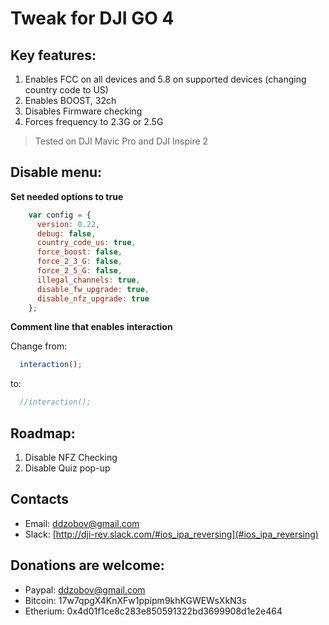 # Tweak for DJI GO 4
## Key features:
1) Enables FCC on all devices and 5.8 on supported devices (changing country code to US)
2) Enables BOOST, 32ch
3) Disables Firmware checking
4) Forces frequency to 2.3G or 2.5G

> Tested on DJI Mavic Pro and DJI Inspire 2

## Disable menu:
**Set needed options to true**
```javascript
    var config = {
      version: 0.22,
      debug: false,
      country_code_us: true,
      force_boost: false,
      force_2_3_G: false,
      force_2_5_G: false,
      illegal_channels: true,
      disable_fw_upgrade: true,
      disable_nfz_upgrade: true
    };
```
**Comment line that enables interaction**

Change from:
```javascript
  interaction();
```

to:
```javascript
  //interaction();
```

## Roadmap:
1) Disable NFZ Checking
2) Disable Quiz pop-up

## Contacts
* Email: ddzobov@gmail.com
* Slack: [http://dji-rev.slack.com/#ios_ipa_reversing](#ios_ipa_reversing)

## Donations are welcome:
* Paypal: ddzobov@gmail.com
* Bitcoin: 17w7qpgX4KnXFw1ppipm9khKGWEWsXkN3s
* Etherium: 0x4d01f1ce8c283e850591322bd3699908d1e2e464
